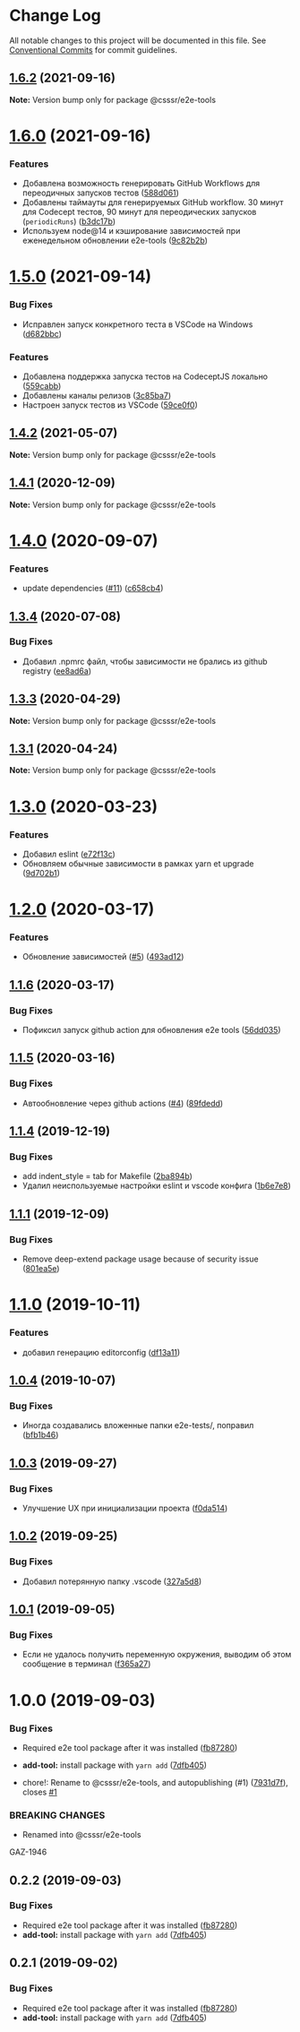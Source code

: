 # Change Log

All notable changes to this project will be documented in this file.
See [Conventional Commits](https://conventionalcommits.org) for commit guidelines.

## [1.6.2](https://github.com/CSSSR/e2e-tools/compare/@csssr/e2e-tools@1.6.0...@csssr/e2e-tools@1.6.2) (2021-09-16)

**Note:** Version bump only for package @csssr/e2e-tools





# [1.6.0](https://github.com/CSSSR/e2e-tools/compare/@csssr/e2e-tools@1.5.0...@csssr/e2e-tools@1.6.0) (2021-09-16)


### Features

* Добавлена возможность генерировать GitHub Workflows для переодичных запусков тестов ([588d061](https://github.com/CSSSR/e2e-tools/commit/588d061d5231747f578d35d1b0f0a66c418bd204))
* Добавлены таймауты для генерируемых GitHub workflow. 30 минут для Codecept тестов, 90 минут для переодических запусков (`periodicRuns`) ([b3dc17b](https://github.com/CSSSR/e2e-tools/commit/b3dc17b94d02d157b7fc51acdd802d659b0744a3))
* Используем node@14 и кэширование зависимостей при еженедельном обновлении e2e-tools ([9c82b2b](https://github.com/CSSSR/e2e-tools/commit/9c82b2bc88591d9dfd7734682a3cff7e6bc43417))





# [1.5.0](https://github.com/CSSSR/e2e-tools/compare/@csssr/e2e-tools@1.4.2...@csssr/e2e-tools@1.5.0) (2021-09-14)


### Bug Fixes

* Исправлен запуск конкретного теста в VSCode на Windows ([d682bbc](https://github.com/CSSSR/e2e-tools/commit/d682bbc6d69a6081c8f25afdc31fc0c5da801db4))


### Features

* Добавлена поддержка запуска тестов на CodeceptJS локально ([559cabb](https://github.com/CSSSR/e2e-tools/commit/559cabbdb243cd728b48b4cbde907da5e18e836a))
* Добавлены каналы релизов ([3c85ba7](https://github.com/CSSSR/e2e-tools/commit/3c85ba7893253210c465951681c5a311624b8f25))
* Настроен запуск тестов из VSCode ([59ce0f0](https://github.com/CSSSR/e2e-tools/commit/59ce0f0ca7c30cb6e60b00aa826dcf1180d7113b))





## [1.4.2](https://github.com/CSSSR/e2e-tools/compare/@csssr/e2e-tools@1.4.1...@csssr/e2e-tools@1.4.2) (2021-05-07)

**Note:** Version bump only for package @csssr/e2e-tools





## [1.4.1](https://github.com/CSSSR/e2e-tools/compare/@csssr/e2e-tools@1.4.0...@csssr/e2e-tools@1.4.1) (2020-12-09)

**Note:** Version bump only for package @csssr/e2e-tools





# [1.4.0](https://github.com/CSSSR/e2e-tools/compare/@csssr/e2e-tools@1.3.4...@csssr/e2e-tools@1.4.0) (2020-09-07)


### Features

* update dependencies ([#11](https://github.com/CSSSR/e2e-tools/issues/11)) ([c658cb4](https://github.com/CSSSR/e2e-tools/commit/c658cb4c2b49e80c024f133e0491a4d9db1119b4))





## [1.3.4](https://github.com/CSSSR/e2e-tools/compare/@csssr/e2e-tools@1.3.3...@csssr/e2e-tools@1.3.4) (2020-07-08)


### Bug Fixes

* Добавил .npmrc файл, чтобы зависимости не брались из github registry ([ee8ad6a](https://github.com/CSSSR/e2e-tools/commit/ee8ad6a2316eb9d86b6f0a5a12c587d3f8faa734))





## [1.3.3](https://github.com/CSSSR/e2e-tools/compare/@csssr/e2e-tools@1.3.1...@csssr/e2e-tools@1.3.3) (2020-04-29)

**Note:** Version bump only for package @csssr/e2e-tools





## [1.3.1](https://github.com/CSSSR/e2e-tools/compare/@csssr/e2e-tools@1.3.0...@csssr/e2e-tools@1.3.1) (2020-04-24)

**Note:** Version bump only for package @csssr/e2e-tools





# [1.3.0](https://github.com/CSSSR/e2e-tools/compare/@csssr/e2e-tools@1.2.0...@csssr/e2e-tools@1.3.0) (2020-03-23)


### Features

* Добавил eslint ([e72f13c](https://github.com/CSSSR/e2e-tools/commit/e72f13cbb3d6b0eaadaf32e3cd3eed3aedb85105))
* Обновляем обычные зависимости в рамках yarn et upgrade ([9d702b1](https://github.com/CSSSR/e2e-tools/commit/9d702b165b4c228c911294daddd19af5398b0e34))





# [1.2.0](https://github.com/CSSSR/e2e-tools/compare/@csssr/e2e-tools@1.1.6...@csssr/e2e-tools@1.2.0) (2020-03-17)


### Features

* Обновление зависимостей ([#5](https://github.com/CSSSR/e2e-tools/issues/5)) ([493ad12](https://github.com/CSSSR/e2e-tools/commit/493ad12fdf0346f44d98cb874257b30d6000c442))





## [1.1.6](https://github.com/CSSSR/e2e-tools/compare/@csssr/e2e-tools@1.1.5...@csssr/e2e-tools@1.1.6) (2020-03-17)


### Bug Fixes

* Пофиксил запуск github action для обновления e2e tools ([56dd035](https://github.com/CSSSR/e2e-tools/commit/56dd0350e06dac6328535bd41f944b034418ca3e))





## [1.1.5](https://github.com/CSSSR/e2e-tools/compare/@csssr/e2e-tools@1.1.4...@csssr/e2e-tools@1.1.5) (2020-03-16)


### Bug Fixes

* Автообновление через github actions ([#4](https://github.com/CSSSR/e2e-tools/issues/4)) ([89fdedd](https://github.com/CSSSR/e2e-tools/commit/89fdedd45100dd3fd0bd3f58b8175135d563327c))





## [1.1.4](https://github.com/csssr-team/e2e-tools/compare/@csssr/e2e-tools@1.1.1...@csssr/e2e-tools@1.1.4) (2019-12-19)


### Bug Fixes

* add indent_style = tab for Makefile ([2ba894b](https://github.com/csssr-team/e2e-tools/commit/2ba894b6d0465cb23b03b980a9e0f8c6438d5617))
* Удалил неиспользуемые настройки eslint и vscode конфига ([1b6e7e8](https://github.com/csssr-team/e2e-tools/commit/1b6e7e8e1887b8f93078983ed188bf52061cbcd8))





## [1.1.1](https://github.com/csssr-team/e2e-tools/compare/@csssr/e2e-tools@1.1.0...@csssr/e2e-tools@1.1.1) (2019-12-09)


### Bug Fixes

* Remove deep-extend package usage because of security issue ([801ea5e](https://github.com/csssr-team/e2e-tools/commit/801ea5e0ab9e34c00b718b0bd1ca9e2374f8cddb))





# [1.1.0](https://github.com/csssr-team/e2e-tools/compare/@csssr/e2e-tools@1.0.4...@csssr/e2e-tools@1.1.0) (2019-10-11)


### Features

* добавил генерацию editorconfig ([df13a11](https://github.com/csssr-team/e2e-tools/commit/df13a11))





## [1.0.4](https://github.com/csssr-team/e2e-tools/compare/@csssr/e2e-tools@1.0.3...@csssr/e2e-tools@1.0.4) (2019-10-07)


### Bug Fixes

* Иногда создавались вложенные папки e2e-tests/, поправил ([bfb1b46](https://github.com/csssr-team/e2e-tools/commit/bfb1b46))





## [1.0.3](https://github.com/csssr-team/e2e-tools/compare/@csssr/e2e-tools@1.0.2...@csssr/e2e-tools@1.0.3) (2019-09-27)


### Bug Fixes

* Улучшение UX при инициализации проекта ([f0da514](https://github.com/csssr-team/e2e-tools/commit/f0da514))





## [1.0.2](https://github.com/csssr-team/e2e-tools/compare/@csssr/e2e-tools@1.0.1...@csssr/e2e-tools@1.0.2) (2019-09-25)


### Bug Fixes

* Добавил потерянную папку .vscode ([327a5d8](https://github.com/csssr-team/e2e-tools/commit/327a5d8))





## [1.0.1](https://github.com/csssr-team/e2e-tools/compare/@csssr/e2e-tools@1.0.0...@csssr/e2e-tools@1.0.1) (2019-09-05)


### Bug Fixes

* Если не удалось получить переменную окружения, выводим об этом сообщение в терминал ([f365a27](https://github.com/csssr-team/e2e-tools/commit/f365a27))





# 1.0.0 (2019-09-03)


### Bug Fixes

* Required e2e tool package after it was installed ([fb87280](https://github.com/csssr-team/e2e-tools/commit/fb87280))
* **add-tool:** install package with `yarn add` ([7dfb405](https://github.com/csssr-team/e2e-tools/commit/7dfb405))


* chore!: Rename to @csssr/e2e-tools, and autopublishing (#1) ([7931d7f](https://github.com/csssr-team/e2e-tools/commit/7931d7f)), closes [#1](https://github.com/csssr-team/e2e-tools/issues/1)


### BREAKING CHANGES

* Renamed into @csssr/e2e-tools

GAZ-1946





## 0.2.2 (2019-09-03)


### Bug Fixes

* Required e2e tool package after it was installed ([fb87280](https://github.com/csssr-team/e2e-tools/commit/fb87280))
* **add-tool:** install package with `yarn add` ([7dfb405](https://github.com/csssr-team/e2e-tools/commit/7dfb405))





## 0.2.1 (2019-09-02)


### Bug Fixes

* Required e2e tool package after it was installed ([fb87280](https://github.com/csssr-team/e2e-tools/commit/fb87280))
* **add-tool:** install package with `yarn add` ([7dfb405](https://github.com/csssr-team/e2e-tools/commit/7dfb405))
